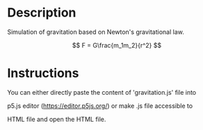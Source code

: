 # Description #
Simulation of gravitation based on Newton's gravitational law.

$$ F = G\frac{m_1m_2}{r^2} $$

# Instructions #

You can either directly paste the content of 'gravitation.js' file into

p5.js editor (https://editor.p5js.org/) or make .js file accessible to

HTML file and open the HTML file.
